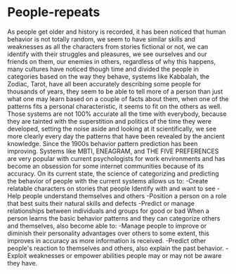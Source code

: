# People-repeats

As people get older and history is recorded, it has been noticed that human behavior is not totally random, we seem to have similar skills and weaknesses as all the characters from stories fictional or not, we can identify with their struggles and pleasures, we see ourselves and our friends on them, our enemies in others, regardless of why this happens, many cultures have noticed though time and divided the people in categories based on the way they behave, systems like Kabbalah, the Zodiac, Tarot, have all been accurately describing some people for thousands of years, they seem to be able to tell more of a person than just what one may learn based on a couple of facts about them, when one of the patterns fits a personal characteristic, it seems to fit on the others as well.
Those systems are not 100% accurate all the time with everybody, because they are tainted with the superstition and politics of the time they were developed, setting the noise aside and looking at it scientifically, we see more clearly every day the patterns that have been revealed by the ancient knowledge.
Since the 1900s behavior pattern prediction has been improving. Systems like MBTI, ENEAGRAM, and THE FIVE PREFERENCES are very popular with current psychologists for work environments and has become an obsession for some internet communities because of its accuracy. On its current state, the science of categorizing and predicting the behavior of people with the current systems allows us to:
-Create relatable characters on stories that people Identify with and want to see
 -Help people understand themselves and others 
-Position a person on a role that best suits their natural skills and defects 
-Predict or manage relationships between individuals and groups for good or bad
When a person learns the basic behavior patterns and they can categorize others and themselves, also become able to:
-Manage people to improve or diminish their personality advantages over others to some extent, this improves in accuracy as more information is received. 
-Predict other people's reaction to themselves and others, also explain the past behavior. 
-Exploit weaknesses or empower abilities people may or may not be aware they have.




















































































